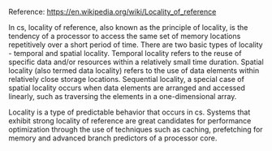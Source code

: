 Reference: https://en.wikipedia.org/wiki/Locality_of_reference

In cs, locality of reference, also known as the principle of locality, is the tendency of a processor to access the same set of memory locations repetitively over a short period of time. There are two basic types of locality - temporal and spatial locality. Temporal locality refers to the reuse of specific data and/or resources within a relatively small time duration. Spatial locality (also termed data locality) refers to the use of data elements within relatively close storage locations. Sequential locality, a special case of spatial locality occurs when data elements are arranged and accessed linearly, such as traversing the elements in a one-dimensional array.

Locality is a type of predictable behavior that occurs in cs. Systems that exhibit strong locality of reference are great candidates for performance optimization through the use of techniques such as caching, prefetching for memory and advanced branch predictors of a processor core. 



